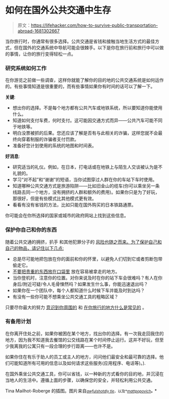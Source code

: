 # 如何在国外公共交通中生存

> 原文：<https://lifehacker.com/how-to-survive-public-transportation-abroad-1681302667>

当你旅行时，你通常有很多选择。公共交通是省钱和接触当地生活方式的最佳方式，但在国外的交通系统中导航可能会很棘手。以下是你在旅行前和旅行中可以做的事情，让你的旅行变得轻松一点。



### 研究系统如何工作

在你游览之前做一些调查，这样你就能了解你的目的地的公共交通系统是如何运作的。有些事情知道是很重要的，而有些事情如果你有时间的话可以了解一下。

**关键**:

*   想出你的选择。不是每个地方都有公共汽车或地铁系统，所以要知道你能使用什么。
*   知道如何支付车费，何时支付。这可能因交通方式而异——公共汽车可能不同于地铁等。
*   明白没票被抓的后果。您还应该了解是否有与此相关的诈骗，这样您就不会最终向穿着制服的诈骗者支付罚款。
*   准备好您计划使用的系统的地图和时间表。

**好消息**:

*   研究适当的礼仪。例如，在日本，打电话或在地铁上与陌生人交谈被认为是不礼貌的。
*   学习“对不起”和“谢谢”的短语，当你试图穿过人群在你的车站下车时使用。
*   知道哪种公共交通方式是旅游陷阱——比如旧金山的缆车(你可以乘坐另一条线路去同一个地方，没有拥挤的人群和额外的费用)。如果你只是为了好玩，那很好，但是有些模式比其他模式更有效。
*   看看有没有省钱的方法，比如只能在国外购买的日本铁路通票。

你可能会在你所选择的国家或城市的政府网站上找到这些信息。

### 保护你自己和你的东西

随着公共交通的拥挤，扒手 和其他犯罪分子的 [风险也随之而来。为了保护自己和自己的物品，请记住以下几点:](http://lifehacker.com/be-wary-of-pickpocket-warning-signs-and-other-tips-to-5960156)

*   总是尽可能地把包放在你的面前和你的怀里，以避免人们切到它或者剪断包带偷走它。
*   [不要把贵重的东西放在口袋里](http://lifehacker.com/make-your-pockets-virtually-theft-proof-5912080) 放在容易被拿走的地方。
*   当你登机时，注意你的位置。对你来说及时在你的站下车会很难吗？有人在你身后/附近可疑/令人毛骨悚然吗？如果发生什么事，你能迅速退出吗？
*   如果你在一个团队中，每个人都知道什么时候下车并能及时到达吗？
*   有没有一些你可能不想乘坐公共交通工具的粗略区域？

只要尽你最大的努力 [意识到你周围的](https://lifehacker.com/how-to-boost-your-observation-skills-and-learn-to-pay-a-1678229721) 和 [在你旅行的地方什么是常见的](http://wayfarer.lifehacker.com/this-infographic-breaks-down-the-most-common-travel-sca-1619962811) 。

### 有备用计划

在你离开住处之前，如果你被困在某个地方，找出你的选择。有一次我走回我住的地方，因为我不知道我去餐馆的公交线路在某个时间停止运行。这并不好玩，但至少我离我的公寓只有一段合理的步行距离——也许不是。

如果你住在有乐于助人的员工或主人的地方，问问他们最安全和最可靠的选择。他们可能知道所有可用的信息以及如何请求这些服务(应用程序、电话等)。).

在国外乘坐公共交通工具，你可以省钱，以一种新的方式看你的目的地，并沉浸在当地人的生活中。遵循上面的步骤，以确保您的安全，并轻松利用公共交通。

Tina Mailhot-Roberge 的插图。图片来自[<small>*awfulshot*</small>](https://www.flickr.com/photos/awfulshot/15324428278/)<small></small>*[<small>*dly tle*</small>](https://www.flickr.com/photos/dlytle/6883260775/)<small>*，以及*</small>[<small>*mattpopovich*</small>](https://www.flickr.com/photos/mattpopovich/16112180737/)<small>**。**</small>*